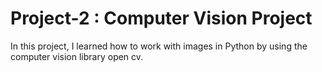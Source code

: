 # Project-2 : Computer Vision Project

In this project, I learned how to work with images in Python by using the computer vision library open cv.
